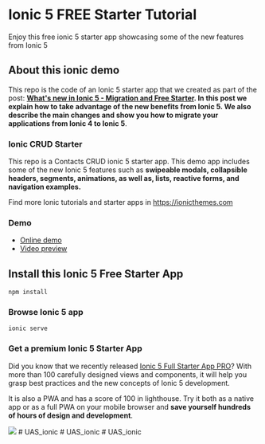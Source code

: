 # Ionic 5 FREE Starter Tutorial
Enjoy this free ionic 5 starter app showcasing some of the new features from Ionic 5

## About this ionic demo
This repo is the code of an Ionic 5 starter app that we created as part of the post: **[What's new in Ionic 5 - Migration and Free Starter](https://ionicthemes.com/tutorials/about/ionic5-tutorial-migration-and-starter). In this post we explain how to take advantage of the new benefits from Ionic 5. We also describe the main changes and show you how to migrate your applications from Ionic 4 to Ionic 5**. 

### Ionic CRUD Starter
This repo is a Contacts CRUD ionic 5 starter app. This demo app includes some of the new Ionic 5 features such as **swipeable modals, collapsible headers, segments, animations, as well as, lists, reactive forms, and navigation examples.**


Find more Ionic tutorials and starter apps in https://ionicthemes.com

### Demo
- [Online demo](https://ionic5-starter-tutorial.firebaseapp.com)
- [Video preview](https://www.youtube.com/watch?v=gENv7OYepHk)


## Install this Ionic 5 Free Starter App
```
npm install
```
### Browse Ionic 5 app
```
ionic serve
```

### Get a premium Ionic 5 Starter App
Did you know that we recently released [Ionic 5 Full Starter App PRO](https://ionicthemes.com/product/ionic5-full-starter-app-pro-version)? With more than 100 carefully designed views and components, it will help you grasp best practices and the new concepts of Ionic 5 development.

It is also a PWA and has a score of 100 in lighthouse. Try it both as a native app or as a full PWA on your mobile browser and **save yourself hundreds of hours of design and development**.

<img src="https://ionicthemes.s3-us-west-2.amazonaws.com/cover_images/redesign/ionic5-full-starter-app-pro.jpg"/>
#   U A S _ i o n i c  
 #   U A S _ i o n i c  
 #   U A S _ i o n i c  
 